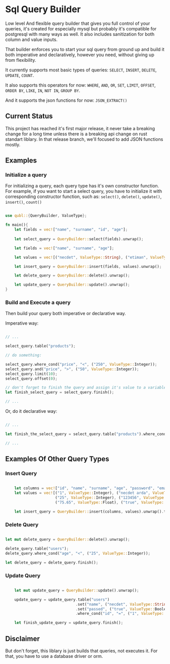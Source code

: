# Sql Query Builder

 Low level And flexible query builder that gives you full control of your queries, it's created for especially mysql but probably it's compatible for postgresql with many ways as well. It also includes sanitization for both column and value inputs.

That builder enforces you to start your sql query from ground up and build it both imperative and declaratively, however you need, without giving up from flexibility.

It currently supports most basic types of queries: `SELECT`, `INSERT`, `DELETE`, `UPDATE`, `COUNT`.

It also supports this operators for now: `WHERE`, `AND`, `OR`, `SET`, `LIMIT`, `OFFSET`, `ORDER BY`, `LIKE`, `IN`, `NOT IN`, `GROUP BY`.

And it supports the json functions for now: `JSON_EXTRACT()`

## Current Status

This project has reached it's first major release, it never take a breaking change for a long time unless there is a breaking api change on rust standart liblary. In that release branch, we'll focused to add JSON functions mostly.

## Examples

### Initialize a query

For initializing a query, each query type has it's own constructor function. For example, if you want to start a select query, you have to initialize it with corresponding constructor function, such as: `select()`, `delete()`, `update()`, `insert()`, `count()`

```rust

use qubl::{QueryBuilder, ValueType};

fn main(){
    let fields = vec!["name", "surname", "id", "age"];
    
    let select_query = QueryBuilder::select(fields).unwrap();

    let fields = vec!["name", "surname", "age"];

    let values = vec![("necdet", ValueType::String), ("etiman", ValueType::String), ("21", ValueType::Integer)];

    let insert_query = QueryBuilder::insert(fields, values).unwrap();

    let delete_query = QueryBuilder::delete().unwrap();

    let update_query = QueryBuilder::update().unwrap();
}

```

### Build and Execute a query

Then build your query both imperative or declarative way.

Imperative way:

```rust

// ...

select_query.table("products");

// do something:

select_query.where_cond("price", "<", ("250", ValueType::Integer));
select_query.and("price", ">", ("50", ValueType::Integer));
select_query.limit(10);
select_query.offset(0);

// don't forget to finish the query and assign it's value to a variable.
let finish_select_query = select_query.finish();

// ...

```

Or, do it declarative way:

```rust

// ...

let finish_the_select_query = select_query.table("products").where_cond("price", "<", ("250", ValueType::Integer)).and("price", ">", ("50", ValueType::Integer)).limit(10).offset(0).finish();

// ...

```

## Examples Of Other Query Types

### Insert Query

```rust

    let columns = vec!["id", "name", "surname", "age", "password", "email", "grade", "passed"];
    let values = vec![("1", ValueType::Integer), ("necdet arda", ValueType::String), ("etiman", ValueType::String),
                      ("25", ValueType::Integer), ("123456", ValueType::String), ("arda_etiman_799@windowslive.com", ValueType::String),
                      ("75.65", ValueType::Float), ("true", ValueType::Boolean)];

    let insert_query = QueryBuilder::insert(columns, values).unwrap().table("users").finish();

```

### Delete Query

```rust

let mut delete_query = QueryBuilder::delete().unwrap();

delete_query.table("users");
delete_query.where_cond("age", "<", ("25", ValueType::Integer));

let delete_query = delete_query.finish();

```

### Update Query

```rust

    let mut update_query = QueryBuilder::update().unwrap();

    update_query = update_query.table("users")
                               .set("name", ("necdet", ValueType::String))
                               .set("passed", ("true", ValueType::Boolean))
                               .where_cond("id", "=", ("1", ValueType::Integer));

    let finish_update_query = update_query.finish();

```

## Disclaimer

But don't forget, this liblary is just builds that queries, not executes it. For that, you have to use a database driver or orm.
